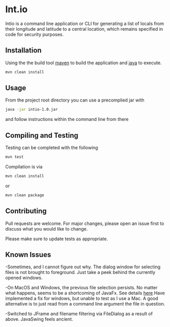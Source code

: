# Int.io

Intio is a command line application or CLI for generating a list of locals from their
longitude and latitude to a central location, which remains specified in code for security purposes.


## Installation

Using the the build tool [maven](https://maven.apache.org/install.html) to build the application and [java](https://www.oracle.com/java/technologies/javase-jdk11-downloads.html) to execute.

```bash
mvn clean install
```

## Usage
From the project root directory you can use a precomplied jar with

```bash
java -jar intio-1.0.jar
```

and follow instructions within the command line from there

## Compiling and Testing

Testing can be completed with the following
```bash
mvn test
```

Compilation is via
```bash
mvn clean install
```
or
```bash
mvn clean package
```


## Contributing
Pull requests are welcome. For major changes, please open an issue first to discuss what you would like to change.

Please make sure to update tests as appropriate.

## Known Issues
-Sometimes, and I cannot figure out why. The dialog window for selecting files is not
brought to foreground. Just take a peek behind the currently opened windows.

-On MacOS and Windows, the previous file selection persists. No matter what happens, seems to be
a shortcoming of JavaFx. See details [here](https://stackoverflow.com/questions/12736880/clear-jfilechooser-selection-after-adding-files-to-a-jlist)
Have implemented a fix for windows, but unable to test as I use a Mac. A good alternative is to
just read from a command line argument the file in question.

-Switched to JFrame and filename filtering via FileDialog as a result of above. JavaSwing feels ancient.

